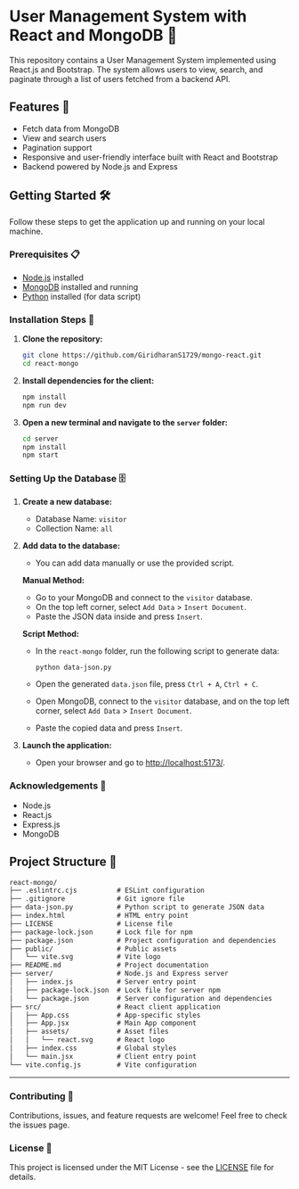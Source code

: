 # User Management System with React and MongoDB 🚀

This repository contains a User Management System implemented using React.js and Bootstrap. The system allows users to view, search, and paginate through a list of users fetched from a backend API.

## Features 🌟

- Fetch data from MongoDB
- View and search users
- Pagination support
- Responsive and user-friendly interface built with React and Bootstrap
- Backend powered by Node.js and Express

## Getting Started 🛠️

Follow these steps to get the application up and running on your local machine.

### Prerequisites 📋

- [Node.js](https://nodejs.org/) installed
- [MongoDB](https://www.mongodb.com/) installed and running
- [Python](https://www.python.org/) installed (for data script)

### Installation Steps 📝

1. **Clone the repository:**

    ```bash
    git clone https://github.com/GiridharanS1729/mongo-react.git
    cd react-mongo
    ```

2. **Install dependencies for the client:**

    ```bash
    npm install
    npm run dev
    ```

3. **Open a new terminal and navigate to the `server` folder:**

    ```bash
    cd server
    npm install
    npm start
    ```

### Setting Up the Database 🗄️

1. **Create a new database:**

    - Database Name: `visitor`
    - Collection Name: `all`

2. **Add data to the database:**

    - You can add data manually or use the provided script.
    
    **Manual Method:**
    
    - Go to your MongoDB and connect to the `visitor` database.
    - On the top left corner, select `Add Data` > `Insert Document`.
    - Paste the JSON data inside and press `Insert`.

    **Script Method:**

    - In the `react-mongo` folder, run the following script to generate data:
    
      ```bash
      python data-json.py
      ```
      
    - Open the generated `data.json` file, press `Ctrl + A`, `Ctrl + C`.
    - Open MongoDB, connect to the `visitor` database, and on the top left corner, select `Add Data` > `Insert Document`.
    - Paste the copied data and press `Insert`.

3. **Launch the application:**

    - Open your browser and go to [http://localhost:5173/](http://localhost:5173/).

### Acknowledgements 🙏

   - Node.js
   - React.js
   - Express.js
   - MongoDB

## Project Structure 📁

```markdown
react-mongo/
├── .eslintrc.cjs          # ESLint configuration
├── .gitignore             # Git ignore file
├── data-json.py           # Python script to generate JSON data
├── index.html             # HTML entry point
├── LICENSE                # License file
├── package-lock.json      # Lock file for npm
├── package.json           # Project configuration and dependencies
├── public/                # Public assets
│   └── vite.svg           # Vite logo
├── README.md              # Project documentation
├── server/                # Node.js and Express server
│   ├── index.js           # Server entry point
│   ├── package-lock.json  # Lock file for server npm
│   └── package.json       # Server configuration and dependencies
├── src/                   # React client application
│   ├── App.css            # App-specific styles
│   ├── App.jsx            # Main App component
│   ├── assets/            # Asset files
│   │   └── react.svg      # React logo
│   ├── index.css          # Global styles
│   └── main.jsx           # Client entry point
└── vite.config.js         # Vite configuration
```

---

### Contributing 🤝
Contributions, issues, and feature requests are welcome! Feel free to check the issues page. 

### License 📄
This project is licensed under the MIT License - see the [LICENSE](LICENSE) file for details.
